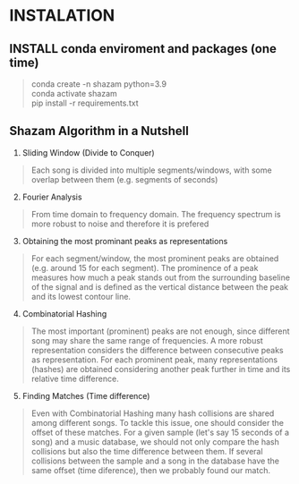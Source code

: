 # INSTALATION
## INSTALL conda enviroment and packages (one time)

>conda create -n shazam python=3.9  
>conda activate shazam  
>pip install -r requirements.txt

## Shazam Algorithm in a Nutshell
1. Sliding Window (Divide to Conquer)
> Each song is divided into multiple segments/windows, with some overlap between them (e.g. segments of seconds)  
2. Fourier Analysis  
> From time domain to frequency domain. The frequency spectrum is more robust to noise and therefore it is prefered  
3. Obtaining the most prominant peaks as representations
> For each segment/window, the most prominent peaks are obtained (e.g. around 15 for each segment). The prominence of 
a peak measures how much a peak stands out from the surrounding baseline of the signal and is defined as the vertical 
distance between the peak and its lowest contour line.  
4. Combinatorial Hashing
> The most important (prominent) peaks are not enough, since different song may share the same range of frequencies. A more robust representation considers the difference between consecutive peaks as representation. For each prominent peak, many representations (hashes) are obtained considering another peak further in time and its relative time difference.
5. Finding Matches (Time difference)
> Even with Combinatorial Hashing many hash collisions are shared among different songs. To tackle this issue, one should consider the offset of these matches. For a given sample (let's say 15 seconds of a song) and a music database, we should not only compare the hash collisions but also the time difference between them. If several collisions between the sample and a song in the database have the same offset (time diference), then we probably found our match. 
